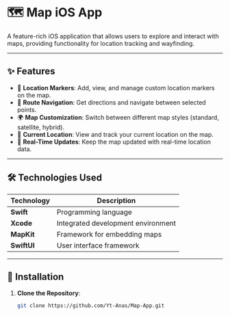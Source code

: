 # 🗺️ Map iOS App

A feature-rich iOS application that allows users to explore and interact with maps, providing functionality for location tracking and wayfinding.

---

## ✨ Features

- 📍 **Location Markers**: Add, view, and manage custom location markers on the map.  
- 🚶 **Route Navigation**: Get directions and navigate between selected points.  
- 🌍 **Map Customization**: Switch between different map styles (standard, satellite, hybrid).  
- 🧭 **Current Location**: View and track your current location on the map.  
- 🔄 **Real-Time Updates**: Keep the map updated with real-time location data.

---

## 🛠️ Technologies Used

| Technology       | Description                           |
|------------------|---------------------------------------|
| **Swift**         | Programming language                 |
| **Xcode**         | Integrated development environment   |
| **MapKit**        | Framework for embedding maps         |
| **SwiftUI**       | User interface framework             |

---

## 🚀 Installation

1. **Clone the Repository**:

   ```bash
   git clone https://github.com/Yt-Anas/Map-App.git
